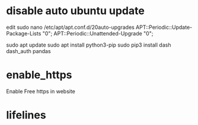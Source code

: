 # disable auto ubuntu update
edit sudo nano /etc/apt/apt.conf.d/20auto-upgrades
APT::Periodic::Update-Package-Lists "0";
APT::Periodic::Unattended-Upgrade "0";

sudo apt update
sudo apt install python3-pip
sudo pip3 install dash dash_auth pandas

# enable_https
Enable Free https in website

# lifelines
